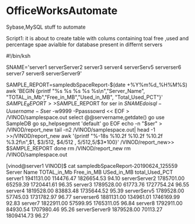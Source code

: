 # OfficeWorksAutomate
Sybase,MySQL stuff to automate

Script1: it is about to create table with colums containing toal free ,used and percentage spae avialble for database  present in differnt servers

#!/bin/ksh

SNAME='server1 serverServer2 server3 server4 serverServ5 serverser6 server7 server8 serverServer9'

SAMPLE_REPORT=sampledbSpaceReport-$(date +%Y%m%d_%H%M%S)
awk 'BEGIN {printf "%s        %s    %s    %s    %s\n","Server_Name", "TOTAL_in_Mb","Free_in_MB","Used_in_MB", "Total_Used_PCT"}' $SAMPLE_REPORT>>$SAMPLE_REPORT
for ser in $SNAME
do
isql -Uusername -S$ser -w9999 -Ppasssowrd  << EOF > /VINOD/samplespace.out
select @@servername,getdate()
go
use SampleDB
go
sp_helpsegment 'default'
go
EOF
 echo -n "$ser" > /VINOD/report_new
 tail -n2 /VINOD/samplespace.out| head -1 >>/VINOD/report_new
 awk '{printf "%-18s %10.2f    %10.2f     %10.2f      %3.2f\n",$1, $3/512, $4/512 , $5/512 ,$5/$3*100}' /VINOD/report_new>> $SAMPLE_REPORT
done
rm /VINOD/report_new
rm /VINOD/samplespace.out





[vinod@server1 VINOD]$ cat sampledbSpaceReport-20190624_125559
Server Name        TOTAL_in_Mb    Free_in_MB    USed_in_MB    total_Used_PCT
server1            1941131.00     114476.47     1826654.53      94.10
serverServer2      1785701.00      65259.39     1720441.61      96.35
server3            1789528.00      61773.76     1727754.24      96.55
server4            1819528.00      83883.48     1735644.52      95.39
serverServ5        1789528.00      57745.03     1731782.97      96.77
serverser6         1881131.00     134961.01     1746169.99      92.83
server7            1822911.00      57599.95     1765311.05      96.84
server8            1792911.00      84930.54     1707980.46      95.26
serverServer9      1879528.00      70113.27     1809414.73      96.27

